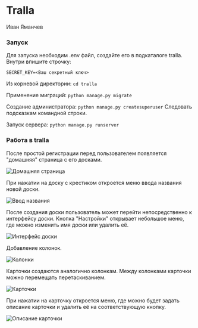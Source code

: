 # Tralla
 Иван Яманчев

### Запуск
Для запуска необходим .env файл, создайте его в подкаталоге tralla. Внутри впишите строчку:

`SECRET_KEY=<Ваш секретный ключ>`

Из корневой директории:
`cd tralla`

Применение миграций:
`python manage.py migrate`

Создание администратора:
`python manage.py createsuperuser`
Следовать подсказкам командной строки.

Запуск сервера:
`python manage.py runserver`

### Работа в tralla

После простой регистрации перед пользователем появляется "домашняя" страница с его досками.

![Домашняя страница](https://i.imgur.com/CdklOjU.png)

При нажатии на доску с крестиком откроется меню ввода названия новой доски.

![Ввод названия](https://i.imgur.com/YghuFO7.png)

После создания доски пользователь может перейти непосредственно к интерфейсу доски. Кнопка "Настройки" открывает небольшое меню, где можно изменить имя доски или удалить её.

![Интерфейс доски](https://i.imgur.com/cgD1Fzs.png)

Добавление колонок.

![Колонки](https://i.imgur.com/K0a2Jlk.png)

Карточки создаются аналогично колонкам. Между колонками карточки можно перемещать перетаскиванием.

![Карточки](https://i.imgur.com/JBYN1dC.png)

При нажатии на карточку откроется меню, где можно будет задать описание карточки и удалить её на соответствующую кнопку.

![Описание карточки](https://i.imgur.com/1Pd7Zrq.png)
